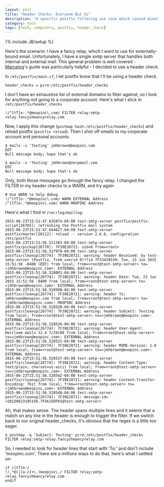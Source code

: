 ```yaml
---
layout: post
title: "Header Checks: Everyone But Us"
description: "A specific postfix filtering use case which caused minor confusion."
category: tech
tags: [tech, computers, postfix, header_check]
---
```

{% include JB/setup %}

Here's the scenario: I have a fancy relay, which I want to use for externally-bound email. Unfortunately, I have a single smtp server that handles both internal and external mail. This general problem is well covered - [Marcelog](http://marcelog.github.io/articles/configure_postfix_forward_email_regex_subject_transport_relay.html)'s guide was particularly helpful - I decided to use a header check.

In `/etc/postfix/main.cf`, I let postfix know that I'll be using a header check. 

```
header_checks = pcre:/etc/postfix/header_checks
```

I don't have an exhaustive list of external domains to filter against, so I look for anything *not* going to a corporate account. Here's what I stick in `/etc/postfix/header_checks`

```
!/^[tT]o:.*@moopinc\.com/ FILTER relay:smtp-relay.fancyshmancyrelay.com
```

Now, I apply this change (`postmap hash:/etc/postfix/header_checks`) and reload postfix (`postfix reload`). Then I shot off emails to my corporate account and personal accounts.

```
$ mailx -s 'Testing' jmhbrown@moopinc.com
EOT
Null message body; hope that's ok

$ mailx -s 'Testing' jmhbrown@zerpmail.com
EOT
Null message body; hope that's ok
```

Only, both those messages go through the fancy relay. I changed the FILTER in my header checks to a WARN, and try again

```
# Use WARN to help debug
!/^[tT]o:.*@moopinc\.com/ WARN EXTERNAL Address
/^[tT]o:.*@moopinc\.com/ WARN MOOPINC Address
```


Here's what I find in `/var/log/maillog`:

```
2015-06-23T15:51:47.635874-04:00 test-smtp-server postfix/postfix-script[26765]: refreshing the Postfix mail system
2015-06-23T15:51:47.644627-04:00 test-smtp-server postfix/master[28112]: reload -- version 2.6.6, configuration /etc/postfix
2015-06-23T15:51:56.521383-04:00 test-smtp-server postfix/pickup[26770]: 7F39E20721: uid=0 from=<root>
2015-06-23T15:51:56.527978-04:00 test-smtp-server postfix/cleanup[26774]: 7F39E20721: warning: header Received: by test-smtp-server (Postfix, from userid 0)??id 7F33439539; Tue, 23 Jun 2015 15:51:56 -0400 (EDT) from local; from=<root@test-smtp-server> to=<jmhbrown@moopinc.com>: EXTERNAL Address
2015-06-23T15:51:56.528001-04:00 test-smtp-server postfix/cleanup[26774]: 7F39E20721: warning: header Date: Tue, 23 Jun 2015 15:51:56 -0400 from local; from=<root@test-smtp-server> to=<jmhbrown@moopinc.com>: EXTERNAL Address
2015-06-23T15:51:56.528500-04:00 test-smtp-server postfix/cleanup[26774]: 7F39E20721: warning: header To: jmhbrown@moopinc.com from local; from=<root@test-smtp-server> to=<jmhbrown@moopinc.com>: MOOPINC Address
2015-06-23T15:51:56.528520-04:00 test-smtp-server postfix/cleanup[26774]: 7F39E20721: warning: header Subject: Testing from local; from=<root@test-smtp-server> to=<jmhbrown@moopinc.com>: EXTERNAL Address
2015-06-23T15:51:56.528526-04:00 test-smtp-server postfix/cleanup[26774]: 7F39E20721: warning: header User-Agent: Heirloom mailx 12.4 7/29/08 from local; from=<root@test-smtp-server> to=<jmhbrown@moopinc.com>: EXTERNAL Address
2015-06-23T15:51:56.528531-04:00 test-smtp-server postfix/cleanup[26774]: 7F39E20721: warning: header MIME-Version: 1.0 from local; from=<root@test-smtp-server> to=<jmhbrown@moopinc.com>: EXTERNAL Address
2015-06-23T15:51:56.528537-04:00 test-smtp-server postfix/cleanup[26774]: 7F39E20721: warning: header Content-Type: text/plain; charset=us-ascii from local; from=<root@test-smtp-server> to=<jmhbrown@moopinc.com>: EXTERNAL Address
2015-06-23T15:51:56.528542-04:00 test-smtp-server postfix/cleanup[26774]: 7F39E20721: warning: header Content-Transfer-Encoding: 7bit from local; from=<root@test-smtp-server> to=<jmhbrown@moopinc.com>: EXTERNAL Address
2015-06-23T15:51:56.528548-04:00 test-smtp-server postfix/cleanup[26774]: 7F39E20721: message-id=<20150623195156.7FSKJSDFKS@test-smtp-server>
```

Ah, that makes sense. The header spans multiple lines and it seems that a match on any line in the header is enough to trigger the filter. If we switch back to our original header_checks, it's obvious that the regex is a little too eager. 

```
$ postmap -q 'Subject: Testing' pcre:/etc/postfix/header_checks
FILTER relay:smtp-relay.fancyshmancyrelay.com
```

So, I needed to look for header lines that start with 'To:' and don't include 'moopinc.com'. There are a millions ways to do that, here's what I settled on:

```
if /[tT]o:/
!/.*@(|[a-z]+\.)moopinc\./ FILTER relay:smtp-relay.fancyshmancyrelay.com
endif
```
